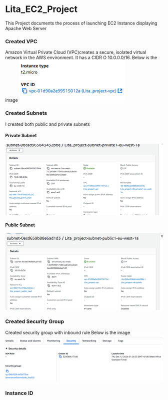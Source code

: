 # Lita_EC2_Project
This Project documents the process of launching EC2 Instance displaying Apache Web Server
### Created VPC
Amazon Virtual Private Cloud (VPC)creates a secure, isolated virtual network in the AWS environment. It has a CIDR O 10.0.0.0/16.
Below is the image 
![vpc image](/VPC.png)
### Created Subnets
I created both public and private subnets
#### Private Subnet
![PrivateSubnet image](/Private_Subnet.png)
#### Public Subnet
![PublicSubnet image](/Public_Subnet.png)
### Created Security Group
Created security group with inbound rule
Below is the image
![Security Group image](/Security_Group.png)
### Instance ID


 
